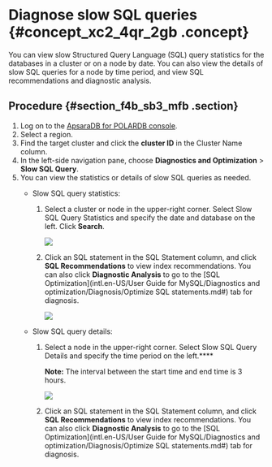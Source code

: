 # Diagnose slow SQL queries {#concept_xc2_4qr_2gb .concept}

You can view slow Structured Query Language \(SQL\) query statistics for the databases in a cluster or on a node by date. You can also view the details of slow SQL queries for a node by time period, and view SQL recommendations and diagnostic analysis.

## Procedure {#section_f4b_sb3_mfb .section}

1.  Log on to the [ApsaraDB for POLARDB console](https://polardb.console.aliyun.com/).
2.  Select a region.
3.  Find the target cluster and click the **cluster ID** in the Cluster Name column.
4.  In the left-side navigation pane, choose **Diagnostics and Optimization** \> **Slow SQL Query**.
5.  You can view the statistics or details of slow SQL queries as needed.
    -   Slow SQL query statistics:
        1.  Select a cluster or node in the upper-right corner. Select Slow SQL Query Statistics and specify the date and database on the left. Click **Search**.

            ![](images/34860_en-US.png)

        2.  Click an SQL statement in the SQL Statement column, and click **SQL Recommendations** to view index recommendations. You can also click **Diagnostic Analysis** to go to the [SQL Optimization](intl.en-US/User Guide for MySQL/Diagnostics and optimization/Diagnosis/Optimize SQL statements.md#) tab for diagnosis.

            ![](images/34861_en-US.png)

    -   Slow SQL query details:
        1.  Select a node in the upper-right corner. Select Slow SQL Query Details and specify the time period on the left.**** 

            **Note:** The interval between the start time and end time is 3 hours.

            ![](images/34862_en-US.png)

        2.  Click an SQL statement in the SQL Statement column, and click **SQL Recommendations** to view index recommendations. You can also click **Diagnostic Analysis** to go to the [SQL Optimization](intl.en-US/User Guide for MySQL/Diagnostics and optimization/Diagnosis/Optimize SQL statements.md#) tab for diagnosis.

